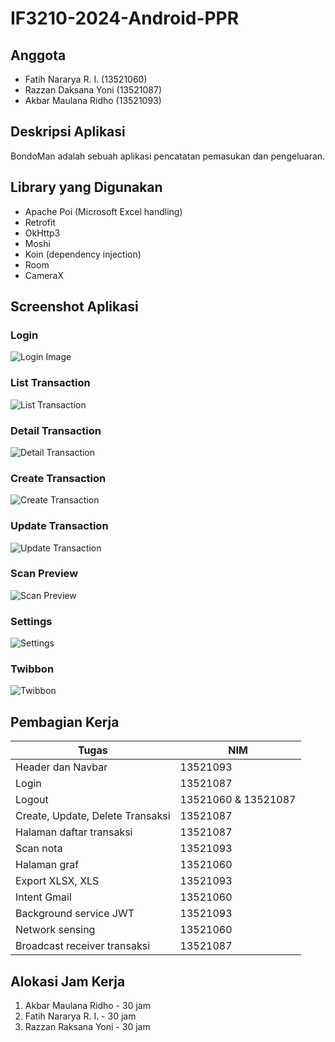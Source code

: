 # IF3210-2024-Android-PPR

## Anggota

- Fatih Nararya R. I. (13521060)
- Razzan Daksana Yoni (13521087)
- Akbar Maulana Ridho (13521093)

## Deskripsi Aplikasi

BondoMan adalah sebuah aplikasi pencatatan pemasukan dan pengeluaran.

## Library yang Digunakan

- Apache Poi (Microsoft Excel handling)
- Retrofit
- OkHttp3
- Moshi
- Koin (dependency injection)
- Room
- CameraX

## Screenshot Aplikasi

### Login

![Login Image](./images/login.jpg)

### List Transaction

![List Transaction](./images/list_transaction.jpg)

### Detail Transaction

![Detail Transaction](./images/detail_transaction.jpg)

### Create Transaction

![Create Transaction](./images/create_transaction.jpg)

### Update Transaction

![Update Transaction](./images/update_transaction.jpg)

### Scan Preview

![Scan Preview](./images/scan_preview.jpg)

### Settings

![Settings](./images/settings.jpg)

### Twibbon

![Twibbon](./images/twibbon.jpg)

## Pembagian Kerja

| Tugas                            | NIM                 |
|----------------------------------|---------------------| 
| Header dan Navbar                | 13521093            |
| Login                            | 13521087            |
| Logout                           | 13521060 & 13521087 |
| Create, Update, Delete Transaksi | 13521087            |
| Halaman daftar transaksi         | 13521087            |
| Scan nota                        | 13521093            |
| Halaman graf                     | 13521060            |
| Export XLSX, XLS                 | 13521093            |
| Intent Gmail                     | 13521060            |
| Background service JWT           | 13521093            |
| Network sensing                  | 13521060            |
| Broadcast receiver transaksi     | 13521087            |

## Alokasi Jam Kerja

1. Akbar Maulana Ridho - 30 jam
2. Fatih Nararya R. I. - 30 jam
3. Razzan Raksana Yoni - 30 jam
